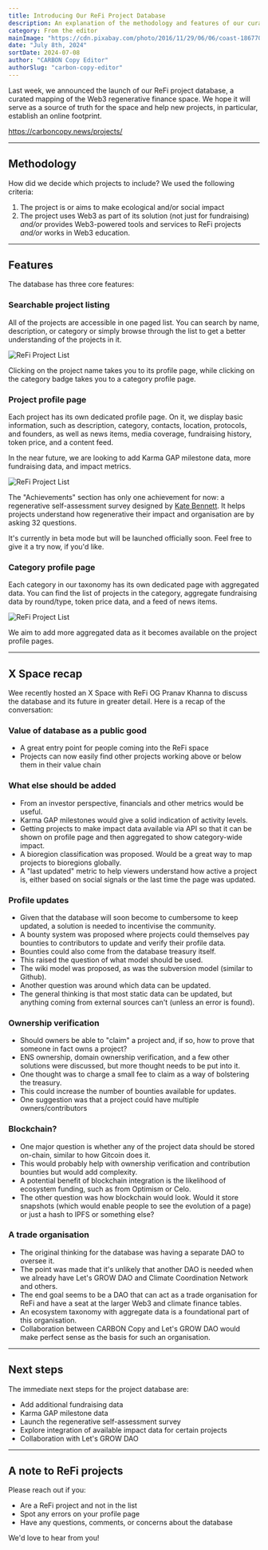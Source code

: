 ```yaml
---
title: Introducing Our ReFi Project Database
description: An explanation of the methodology and features of our curated ReFi project database, along with a recap of the X Space we hosted on the launch with Pranav Khanna.
category: From the editor
mainImage: "https://cdn.pixabay.com/photo/2016/11/29/06/06/coast-1867704_1280.jpg"
date: "July 8th, 2024"
sortDate: 2024-07-08
author: "CARBON Copy Editor"
authorSlug: "carbon-copy-editor"
---
```


Last week, we announced the launch of our ReFi project database, a curated mapping of the Web3 regenerative finance space. We hope it will serve as a source of truth for the space and help new projects, in particular, establish an online footprint.

https://carboncopy.news/projects/

<hr />

## Methodology

How did we decide which projects to include? We used the following criteria:

1) The project is or aims to make ecological and/or social impact
2) The project uses Web3 as part of its solution (not just for fundraising) *and/or* provides Web3-powered tools and services to ReFi projects *and/or* works in Web3 education.

<hr />

## Features

The database has three core features:

### Searchable project listing

All of the projects are accessible in one paged list. You can search by name, description, or category or simply browse through the list to get a better understanding of the projects in it.

![ReFi Project List](/content/assets/db-article-list.png)

Clicking on the project name takes you to its profile page, while clicking on the category badge takes you to a category profile page.

### Project profile page

Each project has its own dedicated profile page. On it, we display basic information, such as description, category, contacts, location, protocols, and founders, as well as news items, media coverage, fundraising history, token price, and a content feed.

In the near future, we are looking to add Karma GAP milestone data, more fundraising data, and impact metrics.

![ReFi Project List](/content/assets/db-article-project.jpeg)

The "Achievements" section has only one achievement for now: a regenerative self-assessment survey designed by [Kate Bennett](https://au.linkedin.com/in/ktlbennett). It helps projects understand how regenerative their impact and organisation are by asking 32 questions.

It's currently in beta mode but will be launched officially soon. Feel free to give it a try now, if you'd like.

### Category profile page

Each category in our taxonomy has its own dedicated page with aggregated data. You can find the list of projects in the category, aggregate fundraising data by round/type, token price data, and a feed of news items.

![ReFi Project List](/content/assets/db-article-category.jpg)

We aim to add more aggregated data as it becomes available on the project profile pages.

<hr />

## X Space recap

Wee recently hosted an X Space with ReFi OG Pranav Khanna to discuss the database and its future in greater detail. Here is a recap of the conversation:

### Value of database as a public good

- A great entry point for people coming into the ReFi space
- Projects can now easily find other projects working above or below them in their value chain

### What else should be added

- From an investor perspective, financials and other metrics would be useful. 
- Karma GAP milestones would give a solid indication of activity levels.
- Getting projects to make impact data available via API so that it can be shown on profile page and then aggregated to show category-wide impact.
- A bioregion classification was proposed. Would be a great way to map projects to bioregions globally.
- A "last updated" metric to help viewers understand how active a project is, either based on social signals or the last time the page was updated.

### Profile updates

- Given that the database will soon become to cumbersome to keep updated, a solution is needed to incentivise the community.
- A bounty system was proposed where projects could themselves pay bounties to contributors to update and verify their profile data.
- Bounties could also come from the database treasury itself.
- This raised the question of what model should be used.
- The wiki model was proposed, as was the subversion model (similar to Github).
- Another question was around which data can be updated.
- The general thinking is that most static data can be updated, but anything coming from external sources can't (unless an error is found).

### Ownership verification

- Should owners be able to "claim" a project and, if so, how to prove that someone in fact owns a project?
- ENS ownership, domain ownership verification, and a few other solutions were discussed, but more thought needs to be put into it.
- One thought was to charge a small fee to claim as a way of bolstering the treasury.
- This could increase the number of bounties available for updates.
- One suggestion was that a project could have multiple owners/contributors

### Blockchain?

- One major question is whether any of the project data should be stored on-chain, similar to how Gitcoin does it.
- This would probably help with ownership verification and contribution bounties but would add complexity.
- A potential benefit of blockchain integration is the likelihood of ecosystem funding, such as from Optimism or Celo.
- The other question was how blockchain would look. Would it store snapshots (which would enable people to see the evolution of a page) or just a hash to IPFS or something else?

### A trade organisation

- The original thinking for the database was having a separate DAO to oversee it.
- The point was made that it's unlikely that another DAO is needed when we already have Let's GROW DAO and Climate Coordination Network and others.
- The end goal seems to be a DAO that can act as a trade organisation for ReFi and have a seat at the larger Web3 and climate finance tables. 
- An ecosystem taxonomy with aggregate data is a foundational part of this organisation.
- Collaboration between CARBON Copy and Let's GROW DAO would make perfect sense as the basis for such an organisation.

<hr />

## Next steps

The immediate next steps for the project database are:

- Add additional fundraising data
- Karma GAP milestone data
- Launch the regenerative self-assessment survey
- Explore integration of available impact data for certain projects
- Collaboration with Let's GROW DAO

<hr />

## A note to ReFi projects

Please reach out if you:

- Are a ReFi project and not in the list
- Spot any errors on your profile page
- Have any questions, comments, or concerns about the database

We'd love to hear from you!
